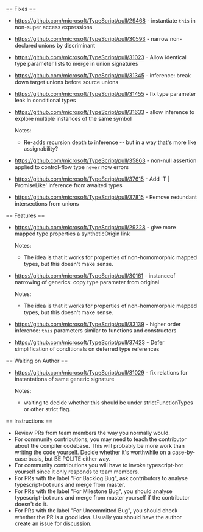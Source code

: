 == Fixes ==

* https://github.com/microsoft/TypeScript/pull/29468 - instantiate `this` in non-super access expressions
* https://github.com/microsoft/TypeScript/pull/30593 - narrow non-declared unions by discriminant
* https://github.com/microsoft/TypeScript/pull/31023 - Allow identical type parameter lists to merge in union signatures
* https://github.com/microsoft/TypeScript/pull/31345 - inference: break down target unions before source unions
* https://github.com/microsoft/TypeScript/pull/31455 - fix type parameter leak in conditional types
* https://github.com/microsoft/TypeScript/pull/31633 - allow inference to explore multiple instances of the same symbol

  Notes:
  - Re-adds recursion depth to inference -- but in a way that's more like assignability?
* https://github.com/microsoft/TypeScript/pull/35863 - non-null assertion applied to control-flow type `never` now errors
* https://github.com/microsoft/TypeScript/pull/37615 - Add 'T | PromiseLike<T>' inference from awaited types
* https://github.com/microsoft/TypeScript/pull/37815 - Remove redundant intersections from unions

== Features ==

* https://github.com/microsoft/TypeScript/pull/29228 - give more mapped type properties a syntheticOrigin link

  Notes:
  - The idea is that it works for properties of non-homomorphic mapped types, but this doesn't make sense.
* https://github.com/microsoft/TypeScript/pull/30161 - instanceof narrowing of generics: copy type parameter from original

  Notes:
  - The idea is that it works for properties of non-homomorphic mapped types, but this doesn't make sense.
* https://github.com/microsoft/TypeScript/pull/33139 - higher order inference: `this` parameters similar to functions and constructors
* https://github.com/microsoft/TypeScript/pull/37423 - Defer simplification of conditionals on deferred type references

== Waiting on Author ==

* https://github.com/microsoft/TypeScript/pull/31029 - fix relations for instantations of same generic signature

  Notes:
  - waiting to decide whether this should be under strictFunctionTypes or other strict flag.

== Instructions ==

* Review PRs from team members the way you normally would.
* For community contributions, you may need to teach the contributor about the compiler codebase. This will probably be more work than writing the code yourself. Decide whether it's worthwhile on a case-by-case basis, but BE POLITE either way.
* For community contributions you will have to invoke typescript-bot yourself since it only responds to team members.
* For PRs with the label "For Backlog Bug", ask contributors to analyse typescript-bot runs and merge from master.
* For PRs with the label "For Milestone Bug", you should analyse typescript-bot runs and merge from master yourself if the contributor doesn't do it.
* For PRs with the label "For Uncommitted Bug", you should check whether the PR is a good idea. Usually you should have the author create an issue for discussion.
